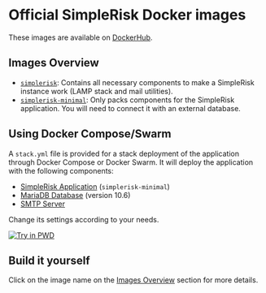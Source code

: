# Official SimpleRisk Docker images

These images are available on [DockerHub](https://hub.docker.com/u/simplerisk).

## Images Overview 
- [`simplerisk`](https://github.com/simplerisk/docker/tree/master/simplerisk): Contains all necessary components to make a SimpleRisk instance work (LAMP stack and mail utilities).
- [`simplerisk-minimal`](https://github.com/simplerisk/docker/tree/master/simplerisk-minimal): Only packs components for the SimpleRisk application. You will need to connect it with an external database.

## Using Docker Compose/Swarm

A `stack.yml` file is provided for a stack deployment of the application through Docker Compose or Docker Swarm. It will deploy the application with the following components:
- [SimpleRisk Application](https://hub.docker.com/r/simplerisk/simplerisk-minimal) (`simplerisk-minimal`)
- [MariaDB Database](https://hub.docker.com/_/mariadb) (version 10.6)
- [SMTP Server](https://hub.docker.com/r/namshi/smtp)

Change its settings according to your needs.

[![Try in PWD](https://raw.githubusercontent.com/play-with-docker/stacks/master/assets/images/button.png)](https://labs.play-with-docker.com/?stack=https://raw.githubusercontent.com/simplerisk/docker/master/stack.yml)

## Build it yourself

Click on the image name on the [Images Overview](#images-overview) section for more details.
